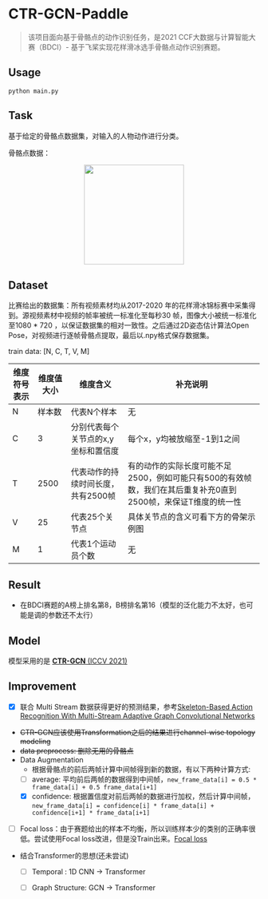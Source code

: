 # CTR-GCN-Paddle
> 该项目面向基于骨骼点的动作识别任务，是2021 CCF大数据与计算智能大赛（BDCI）- 基于飞桨实现花样滑冰选手骨骼点动作识别赛题。

## Usage
```
python main.py
```

## Task
基于给定的骨骼点数据集，对输入的人物动作进行分类。

骨骼点数据：
<div align=center>
  <image src="https://cdn.nlark.com/yuque/0/2021/png/805252/1632471962062-e2f52837-1833-49d2-a398-221fe62a6132.png" width=200px>  
</div>

## Dataset
比赛给出的数据集：所有视频素材均从2017-2020 年的花样滑冰锦标赛中采集得到。源视频素材中视频的帧率被统一标准化至每秒30 帧，图像大小被统一标准化至1080 * 720 ，以保证数据集的相对一致性。之后通过2D姿态估计算法Open Pose，对视频进行逐帧骨骼点提取，最后以.npy格式保存数据集。

train data: [N, C, T, V, M]

|维度符号表示|	维度值大小|	维度含义|	补充说明|
|---|---|---|---|
|N|	样本数|	代表N个样本|无|
|C|	3|	分别代表每个关节点的x,y坐标和置信度|每个x，y均被放缩至-1到1之间|
|T|	2500|	代表动作的持续时间长度，共有2500帧|	有的动作的实际长度可能不足2500，例如可能只有500的有效帧数，我们在其后重复补充0直到2500帧，来保证T维度的统一性|
|V|	25|	代表25个关节点|	具体关节点的含义可看下方的骨架示例图|
|M|	1|	代表1个运动员个数|	无|

## Result
- 在BDCI赛题的A榜上排名第8，B榜排名第16（模型的泛化能力不太好，也可能是调的参数还不太行）

## Model
模型采用的是 [**CTR-GCN** (ICCV 2021)](https://openaccess.thecvf.com/content/ICCV2021/html/Chen_Channel-Wise_Topology_Refinement_Graph_Convolution_for_Skeleton-Based_Action_Recognition_ICCV_2021_paper.html) 

## Improvement
- [x] 联合 Multi Stream 数据获得更好的预测结果，参考[Skeleton-Based Action Recognition With Multi-Stream Adaptive Graph Convolutional Networks](https://arxiv.org/abs/1912.06971)
- ~~CTR-GCN应该使用Transformation之后的结果进行channel-wise topology modeling~~
- ~~data preprocess: 删除无用的骨骼点~~
- Data Augmentation
  - 根据骨骼点的前后两帧计算中间帧得到新的数据，有以下两种计算方式:
  - [ ] average: 平均前后两帧的数据得到中间帧，`new_frame_data[i] = 0.5 * frame_data[i] + 0.5 frame_data[i+1]`
  - [x] confidence: 根据置信度对前后两帧的数据进行加权，然后计算中间帧，`new_frame_data[i] = confidence[i] * frame_data[i] + confidence[i+1] * frame_data[i+1]`
- [ ] Focal loss：由于赛题给出的样本不均衡，所以训练样本少的类别的正确率很低。尝试使用Focal loss改进，但是没Train出来。[Focal loss](https://arxiv.org/abs/1708.02002)
- 结合Transformer的思想(还未尝试)
  - [ ] Temporal : 1D CNN -> Transformer
  - [ ] Graph Structure: GCN -> Transformer
  
